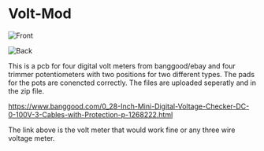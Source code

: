 # Volt-Mod
![Front](https://i.imgur.com/kypVrz0.png)

![Back](https://i.imgur.com/Ifia6H3.png)


This is a pcb for four digital volt meters from banggood/ebay and four trimmer potentiometers with two positions for two different types. The pads for the pots are conencted correctly. The files are uploaded seperatly and in the zip file. 

https://www.banggood.com/0_28-Inch-Mini-Digital-Voltage-Checker-DC-0-100V-3-Cables-with-Protection-p-1268222.html

The link above is the volt meter that would work fine or any three wire voltage meter. 
